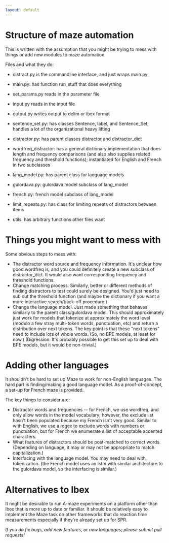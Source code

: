 ```yaml
---
layout: default
---
```


# Structure of maze automation

This is written with the assumption that you might be trying to mess with things or add new modules to maze automation. 

Files and what they do:
- distract.py is the commandline interface, and just wraps main.py
- main.py: has function run_stuff that does everything 

- set_params.py reads in the parameter file
- input.py reads in the input file
- output.py writes output to delim or ibex format

- sentence_set.py: has classes Sentence, label, and Sentence_Set, handles a lot of the organizational heavy lifting

- distractor.py: has parent classes distractor and distractor_dict 
- wordfreq_distractor: has a general dictionary implementation that does length and frequency comparisons (and also also supplies related frequency and threshold functions); instantiated for English and French in two subclasses 


- lang_model.py: has parent class for language models
- gulordava.py: gulordava model subclass of lang_model
- french.py: french model subclass of lang_model

- limit_repeats.py: has class for limiting repeats of distractors between items

- utils: has arbitrary functions other files want

# Things you might want to mess with

Some obvious steps to mess with:
- The distractor word source and frequency information. It's unclear how good wordfreq is, and you could definitely create a new subclass of distractor_dict. It would also want corresponding frequency and threshold functions.
- Change matching process. Similarly, better or different methods of finding distractors to test could surely be designed. You'd just need to sub out the threshold function (and maybe the dictionary if you want a more interactive search/back-off procedure.)
- Change the language model. Just made something that behaves similarly to the parent class/gulordava model. This should approximately just work for models that tokenize at approximately the word level (modulo a few stray multi-token words, punctuation, etc) and return a distribution over next tokens. The key point is that these "next tokens" need to include lots of whole words. (So, no BPE models, at least for now.)
(Digression: It's probably possible to get this set up to deal with BPE models, but it would be non-trivial.)

# Adding other languages

It shouldn't be hard to set up Maze to work for non-English languages. The hard part is finding/making a good language model. As a proof-of-concept, a set-up for French maze is provided. 

The key things to consider are:
- Distractor words and frequencies -- for French, we use wordfreq, and only allow words in the model vocabulary; however, the exclude list hasn't been populated because my French isn't very good. Similar to with English, we use a regex to exclude words with numbers or punctuation, but for French we enumerate a list of acceptable accented characters.
- What features of distractors should be post-matched to correct words. (Depending on language, it may or may not be appropriate to match capitalization.)
- Interfacing with the language model. You may need to deal with tokenization. (the French model uses an lstm with similar architecture to the gulordava model, so the interfacing is similar.)

# Alternatives to Ibex

It might be desirable to run A-maze experiments on a platform other than Ibex that is more up to date or familiar. It should be relatively easy to implement the Maze task on other frameworks that do reaction time measurements especially if they're already set up for SPR.

*If you do fix bugs, add new features, or new languages; please submit pull requests!*
